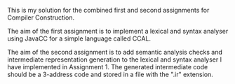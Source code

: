 This is my solution for the combined first and second assignments for Compiler Construction.

The aim of the first assignment is to implement a lexical and syntax analyser using JavaCC for a simple language called CCAL.

The aim of the second assignment is to add semantic analysis checks and intermediate representation generation to the lexical and syntax analyser I have implemented in Assignment 1. The generated intermediate code should be a 3-address code and stored in a file with the ".ir" extension.